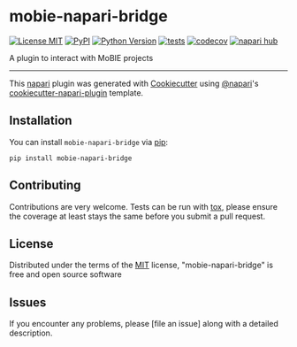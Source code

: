# mobie-napari-bridge

[![License MIT](https://img.shields.io/pypi/l/mobie-napari-bridge.svg?color=green)](https://github.com/githubuser/mobie-napari-bridge/raw/main/LICENSE)
[![PyPI](https://img.shields.io/pypi/v/mobie-napari-bridge.svg?color=green)](https://pypi.org/project/mobie-napari-bridge)
[![Python Version](https://img.shields.io/pypi/pyversions/mobie-napari-bridge.svg?color=green)](https://python.org)
[![tests](https://github.com/githubuser/mobie-napari-bridge/workflows/tests/badge.svg)](https://github.com/githubuser/mobie-napari-bridge/actions)
[![codecov](https://codecov.io/gh/githubuser/mobie-napari-bridge/branch/main/graph/badge.svg)](https://codecov.io/gh/githubuser/mobie-napari-bridge)
[![napari hub](https://img.shields.io/endpoint?url=https://api.napari-hub.org/shields/mobie-napari-bridge)](https://napari-hub.org/plugins/mobie-napari-bridge)

A plugin to interact with MoBIE projects

----------------------------------

This [napari] plugin was generated with [Cookiecutter] using [@napari]'s [cookiecutter-napari-plugin] template.

<!--
Don't miss the full getting started guide to set up your new package:
https://github.com/napari/cookiecutter-napari-plugin#getting-started

and review the napari docs for plugin developers:
https://napari.org/stable/plugins/index.html
-->

## Installation

You can install `mobie-napari-bridge` via [pip]:

    pip install mobie-napari-bridge




## Contributing

Contributions are very welcome. Tests can be run with [tox], please ensure
the coverage at least stays the same before you submit a pull request.

## License

Distributed under the terms of the [MIT] license,
"mobie-napari-bridge" is free and open source software

## Issues

If you encounter any problems, please [file an issue] along with a detailed description.

[napari]: https://github.com/napari/napari
[Cookiecutter]: https://github.com/audreyr/cookiecutter
[@napari]: https://github.com/napari
[MIT]: http://opensource.org/licenses/MIT
[BSD-3]: http://opensource.org/licenses/BSD-3-Clause
[GNU GPL v3.0]: http://www.gnu.org/licenses/gpl-3.0.txt
[GNU LGPL v3.0]: http://www.gnu.org/licenses/lgpl-3.0.txt
[Apache Software License 2.0]: http://www.apache.org/licenses/LICENSE-2.0
[Mozilla Public License 2.0]: https://www.mozilla.org/media/MPL/2.0/index.txt
[cookiecutter-napari-plugin]: https://github.com/napari/cookiecutter-napari-plugin

[napari]: https://github.com/napari/napari
[tox]: https://tox.readthedocs.io/en/latest/
[pip]: https://pypi.org/project/pip/
[PyPI]: https://pypi.org/
